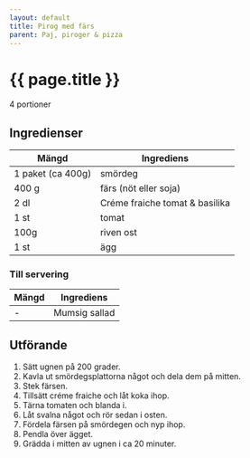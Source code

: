 ```yaml
---
layout: default
title: Pirog med färs
parent: Paj, piroger & pizza
---
```


# {{ page.title }}

4 portioner
## Ingredienser

Mängd|Ingrediens
------------ | -------------
1 paket (ca 400g) | smördeg
400 g | färs (nöt eller soja)
2 dl | Créme fraiche tomat & basilika
1 st | tomat
100g | riven ost
1 st | ägg

### Till servering

Mängd| Ingrediens
------------ | -------------
\- | Mumsig sallad

## Utförande
1. Sätt ugnen på 200 grader.
2. Kavla ut smördegsplattorna något och dela dem på mitten.
3. Stek färsen.
4. Tillsätt créme fraiche och låt koka ihop.
5. Tärna tomaten och blanda i.
6. Låt svalna något och rör sedan i osten.
7. Fördela färsen på smördegen och nyp ihop.
8. Pendla över ägget.
9. Grädda i mitten av ugnen i ca 20 minuter.
